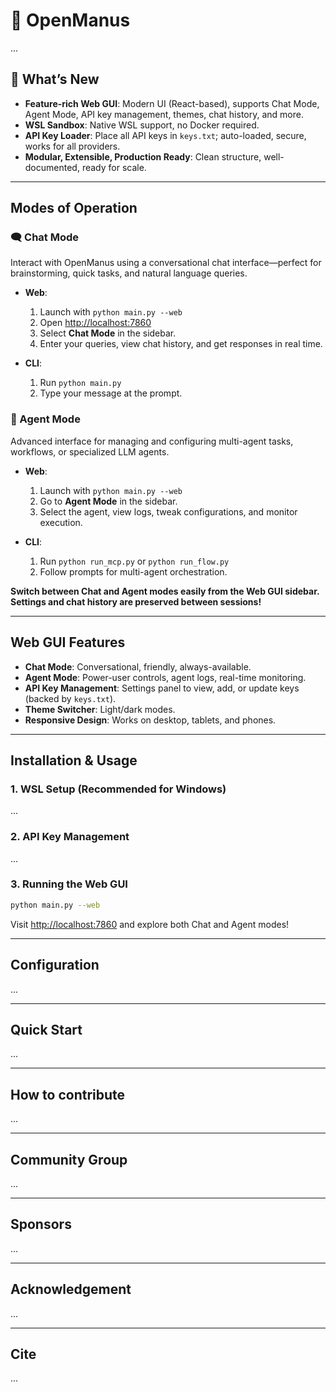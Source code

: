 # 👋 OpenManus

...

## 🚀 What’s New

- **Feature-rich Web GUI**: Modern UI (React-based), supports Chat Mode, Agent Mode, API key management, themes, chat history, and more.
- **WSL Sandbox**: Native WSL support, no Docker required.
- **API Key Loader**: Place all API keys in `keys.txt`; auto-loaded, secure, works for all providers.
- **Modular, Extensible, Production Ready**: Clean structure, well-documented, ready for scale.

---

## Modes of Operation

### 🗨️ Chat Mode

Interact with OpenManus using a conversational chat interface—perfect for brainstorming, quick tasks, and natural language queries.

- **Web**:  
  1. Launch with `python main.py --web`
  2. Open [http://localhost:7860](http://localhost:7860)
  3. Select **Chat Mode** in the sidebar.
  4. Enter your queries, view chat history, and get responses in real time.

- **CLI**:  
  1. Run `python main.py`
  2. Type your message at the prompt.

### 🤖 Agent Mode

Advanced interface for managing and configuring multi-agent tasks, workflows, or specialized LLM agents.

- **Web**:  
  1. Launch with `python main.py --web`
  2. Go to **Agent Mode** in the sidebar.
  3. Select the agent, view logs, tweak configurations, and monitor execution.

- **CLI**:  
  1. Run `python run_mcp.py` or `python run_flow.py`
  2. Follow prompts for multi-agent orchestration.

**Switch between Chat and Agent modes easily from the Web GUI sidebar. Settings and chat history are preserved between sessions!**

---

## Web GUI Features

- **Chat Mode**: Conversational, friendly, always-available.
- **Agent Mode**: Power-user controls, agent logs, real-time monitoring.
- **API Key Management**: Settings panel to view, add, or update keys (backed by `keys.txt`).
- **Theme Switcher**: Light/dark modes.
- **Responsive Design**: Works on desktop, tablets, and phones.

---

## Installation & Usage

### 1. WSL Setup (Recommended for Windows)
...
### 2. API Key Management
...
### 3. Running the Web GUI

```bash
python main.py --web
```
Visit [http://localhost:7860](http://localhost:7860) and explore both Chat and Agent modes!

---

## Configuration

...

---

## Quick Start

...

---

## How to contribute

...

---

## Community Group

...

---

## Sponsors

...

---

## Acknowledgement

...

---

## Cite

...